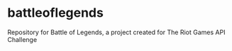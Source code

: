 # battleoflegends
Repository for Battle of Legends, a project created for The Riot Games API Challenge
